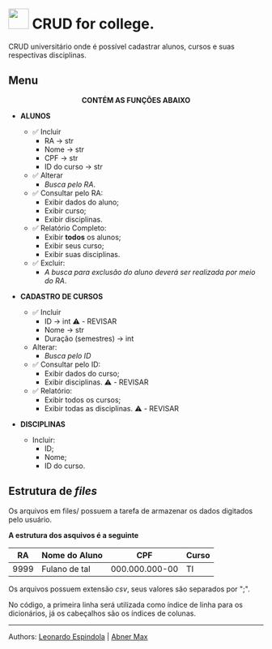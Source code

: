 # <img src="https://media.giphy.com/media/LMt9638dO8dftAjtco/giphy.gif" width="40px"> CRUD for college.

CRUD universitário onde é possível cadastrar alunos, cursos e suas respectivas disciplinas. 


## Menu

<div align="center">

**CONTÉM AS FUNÇÕES ABAIXO**

</div>

 - **ALUNOS**
    - ✅ Incluir 
        - RA -> str
        - Nome -> str
        - CPF -> str
        - ID do curso -> str
    - ✅ Alterar 
        - _Busca pelo RA_.
    - ✅ Consultar pelo RA:
        - Exibir dados do aluno;
        - Exibir curso;
        - Exibir disciplinas.
    - ✅ Relatório Completo:
        - Exibir **todos** os alunos;
        - Exibir seus curso;
        - Exibir suas disciplinas.
    - ✅ Excluir:
        - _A busca para exclusão do aluno deverá ser realizada por meio do RA_.

 - **CADASTRO DE CURSOS**
    - ✅ Incluir
        - ID -> int ⚠️ - REVISAR
        - Nome -> str
        - Duração (semestres) -> int
    - Alterar:
        - _Busca pelo ID_
    - ✅ Consultar pelo ID:
        - Exibir dados do curso;
        - Exibir disciplinas. ⚠️ - REVISAR
    - ✅ Relatório: 
        - Exibir todos os cursos;
        - Exibir todas as disciplinas. ⚠️ - REVISAR
    
 - **DISCIPLINAS**
    - Incluir:
        - ID;
        - Nome;
        - ID do curso.


## Estrutura de _files_

Os arquivos em files/ possuem a tarefa de armazenar os dados digitados pelo usuário.

**A estrutura dos asquivos é a seguinte**

<div align='center'>

RA   | Nome do Aluno | CPF             | Curso
-----|---------------|-----------------|--------
9999 | Fulano de tal | 000.000.000-00  | TI

</div>

Os arquivos possuem extensão _csv_, seus valores são separados por ";".

No código, a primeira linha será utilizada como índice de linha para os dicionários, já os cabeçalhos são os índices de colunas.

___

Authors: [Leonardo Espindola](https://github.com/HiLeomoreira) | [Abner Max](https://github.com/AbnerMax99)
